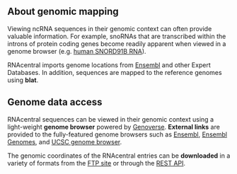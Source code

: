
## About genomic mapping <a style="cursor: pointer" id="about-genomic-mapping" ng-click="scrollTo('about-genomic-mapping')" name="about-genomic-mapping" class="text-muted smaller"><i class="fa fa-link"></i></a>

Viewing ncRNA sequences in their genomic context can often provide valuable information.
For example, snoRNAs that are transcribed within the introns of protein coding genes
become readily apparent when viewed in a genome browser
(e.g. [human SNORD91B RNA](/rna/URS0000269B1D/9606)).

RNAcentral imports genome locations from [Ensembl](https://ensembl.org) and other Expert Databases.
In addition, sequences are mapped to the reference genomes using **blat**.

## Genome data access <a style="cursor: pointer" id="genome-specific-functionality" ng-click="scrollTo('genome-specific-functionality')" name="genome-specific-functionality" class="text-muted smaller"><i class="fa fa-link"></i></a>

RNAcentral sequences can be viewed
in their genomic context using a light-weight **genome browser** powered by [Genoverse](http://genoverse.org).
**External links** are provided to the fully-featured genome browsers such as [Ensembl](http://ensembl.org),
[Ensembl Genomes](http://ensemblgenomes.org), and [UCSC genome browser](http://genome.ucsc.edu/).

The genomic coordinates of the RNAcentral entries can be **downloaded** in a variety of formats
from the [FTP site](/downloads) or through the [REST API](http://rnacentral.org/api).

